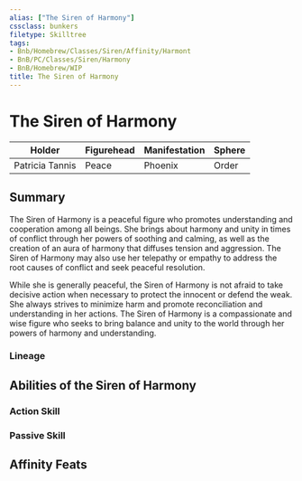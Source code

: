 ```yaml
---
alias: ["The Siren of Harmony"]
cssclass: bunkers
filetype: Skilltree
tags:
- Bnb/Homebrew/Classes/Siren/Affinity/Harmont
- BnB/PC/Classes/Siren/Harmony
- BnB/Homebrew/WIP
title: The Siren of Harmony
---
```


# The Siren of Harmony

| Holder          | Figurehead | Manifestation | Sphere |
| --------------- | ---------- | ------------- | ------ |
| Patricia Tannis | Peace      | Phoenix       | Order  |

## Summary
The Siren of Harmony is a peaceful figure who promotes understanding and cooperation among all beings. She brings about harmony and unity in times of conflict through her powers of soothing and calming, as well as the creation of an aura of harmony that diffuses tension and aggression. The Siren of Harmony may also use her telepathy or empathy to address the root causes of conflict and seek peaceful resolution.

While she is generally peaceful, the Siren of Harmony is not afraid to take decisive action when necessary to protect the innocent or defend the weak. She always strives to minimize harm and promote reconciliation and understanding in her actions. The Siren of Harmony is a compassionate and wise figure who seeks to bring balance and unity to the world through her powers of harmony and understanding.

### Lineage


## Abilities of the Siren of Harmony

### Action Skill

### Passive Skill

## Affinity Feats